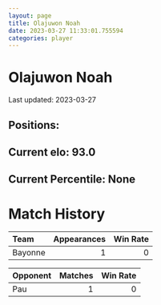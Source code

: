 ```yaml
---  
layout: page  
title: Olajuwon Noah  
date: 2023-03-27 11:33:01.755594  
categories: player  
---
```

# Olajuwon Noah


Last updated: 2023-03-27
## Positions: 

## Current elo: 93.0

## Current Percentile: None

# Match History


| Team    |   Appearances |   Win Rate |
|:--------|--------------:|-----------:|
| Bayonne |             1 |          0 |

| Opponent   |   Matches |   Win Rate |
|:-----------|----------:|-----------:|
| Pau        |         1 |          0 |